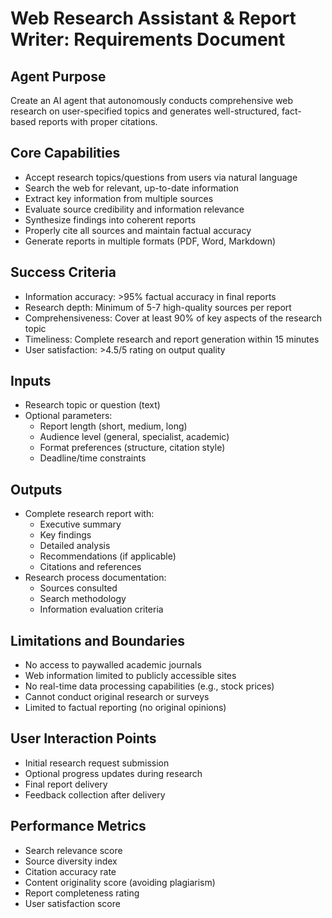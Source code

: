 # Web Research Assistant & Report Writer: Requirements Document

## Agent Purpose
Create an AI agent that autonomously conducts comprehensive web research on user-specified topics and generates well-structured, fact-based reports with proper citations.

## Core Capabilities
- Accept research topics/questions from users via natural language
- Search the web for relevant, up-to-date information
- Extract key information from multiple sources
- Evaluate source credibility and information relevance
- Synthesize findings into coherent reports
- Properly cite all sources and maintain factual accuracy
- Generate reports in multiple formats (PDF, Word, Markdown)

## Success Criteria
- Information accuracy: >95% factual accuracy in final reports
- Research depth: Minimum of 5-7 high-quality sources per report
- Comprehensiveness: Cover at least 90% of key aspects of the research topic
- Timeliness: Complete research and report generation within 15 minutes
- User satisfaction: >4.5/5 rating on output quality

## Inputs
- Research topic or question (text)
- Optional parameters:
  - Report length (short, medium, long)
  - Audience level (general, specialist, academic)
  - Format preferences (structure, citation style)
  - Deadline/time constraints

## Outputs
- Complete research report with:
  - Executive summary
  - Key findings
  - Detailed analysis
  - Recommendations (if applicable)
  - Citations and references
- Research process documentation:
  - Sources consulted
  - Search methodology
  - Information evaluation criteria

## Limitations and Boundaries
- No access to paywalled academic journals
- Web information limited to publicly accessible sites
- No real-time data processing capabilities (e.g., stock prices)
- Cannot conduct original research or surveys
- Limited to factual reporting (no original opinions)

## User Interaction Points
- Initial research request submission
- Optional progress updates during research
- Final report delivery
- Feedback collection after delivery

## Performance Metrics
- Search relevance score
- Source diversity index
- Citation accuracy rate
- Content originality score (avoiding plagiarism)
- Report completeness rating
- User satisfaction score

